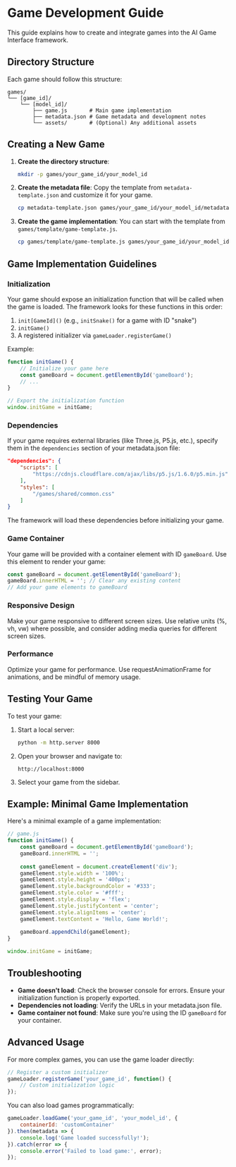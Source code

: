 # Game Development Guide

This guide explains how to create and integrate games into the AI Game Interface framework.

## Directory Structure

Each game should follow this structure:

```
games/
└── [game_id]/
    └── [model_id]/
        ├── game.js       # Main game implementation
        ├── metadata.json # Game metadata and development notes
        └── assets/       # (Optional) Any additional assets
```

## Creating a New Game

1. **Create the directory structure**:
   ```bash
   mkdir -p games/your_game_id/your_model_id
   ```

2. **Create the metadata file**:
   Copy the template from `metadata-template.json` and customize it for your game.
   
   ```bash
   cp metadata-template.json games/your_game_id/your_model_id/metadata.json
   ```

3. **Create the game implementation**:
   You can start with the template from `games/template/game-template.js`.
   
   ```bash
   cp games/template/game-template.js games/your_game_id/your_model_id/game.js
   ```

## Game Implementation Guidelines

### Initialization

Your game should expose an initialization function that will be called when the game is loaded. The framework looks for these functions in this order:

1. `init[GameId]()` (e.g., `initSnake()` for a game with ID "snake")
2. `initGame()`
3. A registered initializer via `gameLoader.registerGame()`

Example:

```javascript
function initGame() {
    // Initialize your game here
    const gameBoard = document.getElementById('gameBoard');
    // ...
}

// Export the initialization function
window.initGame = initGame;
```

### Dependencies

If your game requires external libraries (like Three.js, P5.js, etc.), specify them in the `dependencies` section of your metadata.json file:

```json
"dependencies": {
    "scripts": [
        "https://cdnjs.cloudflare.com/ajax/libs/p5.js/1.6.0/p5.min.js"
    ],
    "styles": [
        "/games/shared/common.css"
    ]
}
```

The framework will load these dependencies before initializing your game.

### Game Container

Your game will be provided with a container element with ID `gameBoard`. Use this element to render your game:

```javascript
const gameBoard = document.getElementById('gameBoard');
gameBoard.innerHTML = ''; // Clear any existing content
// Add your game elements to gameBoard
```

### Responsive Design

Make your game responsive to different screen sizes. Use relative units (%, vh, vw) where possible, and consider adding media queries for different screen sizes.

### Performance

Optimize your game for performance. Use requestAnimationFrame for animations, and be mindful of memory usage.

## Testing Your Game

To test your game:

1. Start a local server:
   ```bash
   python -m http.server 8000
   ```

2. Open your browser and navigate to:
   ```
   http://localhost:8000
   ```

3. Select your game from the sidebar.

## Example: Minimal Game Implementation

Here's a minimal example of a game implementation:

```javascript
// game.js
function initGame() {
    const gameBoard = document.getElementById('gameBoard');
    gameBoard.innerHTML = '';
    
    const gameElement = document.createElement('div');
    gameElement.style.width = '100%';
    gameElement.style.height = '400px';
    gameElement.style.backgroundColor = '#333';
    gameElement.style.color = '#fff';
    gameElement.style.display = 'flex';
    gameElement.style.justifyContent = 'center';
    gameElement.style.alignItems = 'center';
    gameElement.textContent = 'Hello, Game World!';
    
    gameBoard.appendChild(gameElement);
}

window.initGame = initGame;
```

## Troubleshooting

- **Game doesn't load**: Check the browser console for errors. Ensure your initialization function is properly exported.
- **Dependencies not loading**: Verify the URLs in your metadata.json file.
- **Game container not found**: Make sure you're using the ID `gameBoard` for your container.

## Advanced Usage

For more complex games, you can use the game loader directly:

```javascript
// Register a custom initializer
gameLoader.registerGame('your_game_id', function() {
    // Custom initialization logic
});
```

You can also load games programmatically:

```javascript
gameLoader.loadGame('your_game_id', 'your_model_id', {
    containerId: 'customContainer'
}).then(metadata => {
    console.log('Game loaded successfully!');
}).catch(error => {
    console.error('Failed to load game:', error);
});
``` 